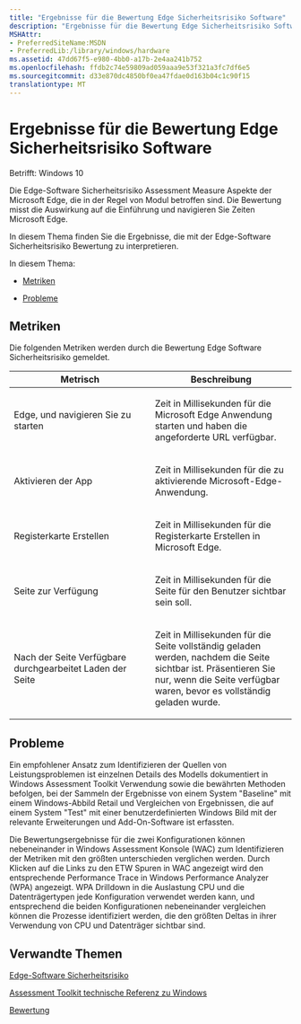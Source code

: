 ```yaml
---
title: "Ergebnisse für die Bewertung Edge Sicherheitsrisiko Software"
description: "Ergebnisse für die Bewertung Edge Sicherheitsrisiko Software"
MSHAttr:
- PreferredSiteName:MSDN
- PreferredLib:/library/windows/hardware
ms.assetid: 47dd67f5-e980-4bb0-a17b-2e4aa241b752
ms.openlocfilehash: ffdb2c74e59809ad059aaa9e53f321a3fc7df6e5
ms.sourcegitcommit: d33e870dc4850bf0ea47fdae0d163b04c1c90f15
translationtype: MT
---
```

# <a name="results-for-the-edge-security-software-impact-assessment"></a>Ergebnisse für die Bewertung Edge Sicherheitsrisiko Software


Betrifft: Windows 10

Die Edge-Software Sicherheitsrisiko Assessment Measure Aspekte der Microsoft Edge, die in der Regel von Modul betroffen sind. Die Bewertung misst die Auswirkung auf die Einführung und navigieren Sie Zeiten Microsoft Edge.

In diesem Thema finden Sie die Ergebnisse, die mit der Edge-Software Sicherheitsrisiko Bewertung zu interpretieren.

In diesem Thema:

-   [Metriken](#metrics)

-   [Probleme](#issues)

## <a name="metrics"></a>Metriken


Die folgenden Metriken werden durch die Bewertung Edge Software Sicherheitsrisiko gemeldet.

<table>
<colgroup>
<col width="50%" />
<col width="50%" />
</colgroup>
<thead>
<tr class="header">
<th>Metrisch</th>
<th>Beschreibung</th>
</tr>
</thead>
<tbody>
<tr class="odd">
<td><p>Edge, und navigieren Sie zu starten</p></td>
<td><p>Zeit in Millisekunden für die Microsoft Edge Anwendung starten und haben die angeforderte URL verfügbar.</p></td>
</tr>
<tr class="even">
<td><p>Aktivieren der App</p></td>
<td><p>Zeit in Millisekunden für die zu aktivierende Microsoft-Edge-Anwendung.</p></td>
</tr>
<tr class="odd">
<td><p>Registerkarte Erstellen</p></td>
<td><p>Zeit in Millisekunden für die Registerkarte Erstellen in Microsoft Edge.</p></td>
</tr>
<tr class="even">
<td><p>Seite zur Verfügung</p></td>
<td><p>Zeit in Millisekunden für die Seite für den Benutzer sichtbar sein soll.</p></td>
</tr>
<tr class="odd">
<td><p>Nach der Seite Verfügbare durchgearbeitet Laden der Seite</p></td>
<td><p>Zeit in Millisekunden für die Seite vollständig geladen werden, nachdem die Seite sichtbar ist. Präsentieren Sie nur, wenn die Seite verfügbar waren, bevor es vollständig geladen wurde.</p></td>
</tr>
</tbody>
</table>

 

## <a name="issues"></a>Probleme


Ein empfohlener Ansatz zum Identifizieren der Quellen von Leistungsproblemen ist einzelnen Details des Modells dokumentiert in Windows Assessment Toolkit Verwendung sowie die bewährten Methoden befolgen, bei der Sammeln der Ergebnisse von einem System "Baseline" mit einem Windows-Abbild Retail und Vergleichen von Ergebnissen, die auf einem System "Test" mit einer benutzerdefinierten Windows Bild mit der relevante Erweiterungen und Add-On-Software ist erfassten.

Die Bewertungsergebnisse für die zwei Konfigurationen können nebeneinander in Windows Assessment Konsole (WAC) zum Identifizieren der Metriken mit den größten unterschieden verglichen werden. Durch Klicken auf die Links zu den ETW Spuren in WAC angezeigt wird den entsprechende Performance Trace in Windows Performance Analyzer (WPA) angezeigt. WPA Drilldown in die Auslastung CPU und die Datenträgertypen jede Konfiguration verwendet werden kann, und entsprechend die beiden Konfigurationen nebeneinander vergleichen können die Prozesse identifiziert werden, die den größten Deltas in ihrer Verwendung von CPU und Datenträger sichtbar sind.

## <a name="related-topics"></a>Verwandte Themen


[Edge-Software Sicherheitsrisiko](edge-security-software-impact.md)

[Assessment Toolkit technische Referenz zu Windows](windows-assessment-toolkit-technical-reference.md)

[Bewertung](assessments.md)

 

 







